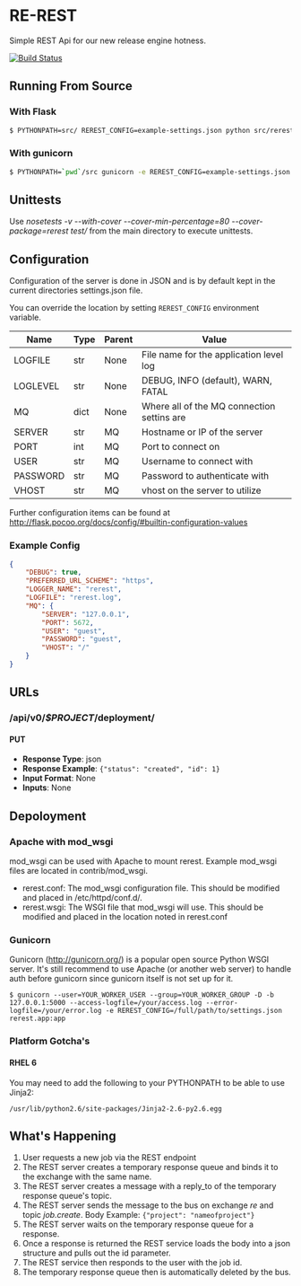 # RE-REST
Simple REST Api for our new release engine hotness.

[![Build Status](https://api.travis-ci.org/RHInception/re-rest.png)](https://travis-ci.org/RHInception/re-rest/)

## Running From Source
### With Flask
```bash
$ PYTHONPATH=src/ REREST_CONFIG=example-settings.json python src/rerest/app.py
```

### With gunicorn
```bash
$ PYTHONPATH=`pwd`/src gunicorn -e REREST_CONFIG=example-settings.json --access-logfile access.log --error-logfile=error.log rerest.app:app
```

## Unittests
Use *nosetests -v --with-cover --cover-min-percentage=80 --cover-package=rerest test/* from the main directory to execute unittests.

## Configuration
Configuration of the server is done in JSON and is by default kept in the current directories settings.json file.

You can override the location by setting `REREST_CONFIG` environment variable.

| Name     | Type | Parent | Value                                      |
|----------|------|--------|--------------------------------------------|
| LOGFILE  | str  | None   | File name for the application level log    |
| LOGLEVEL | str  | None   | DEBUG, INFO (default), WARN, FATAL         |
| MQ       | dict | None   | Where all of the MQ connection settins are |
| SERVER   | str  | MQ     | Hostname or IP of the server               |
| PORT     | int  | MQ     | Port to connect on                         |
| USER     | str  | MQ     | Username to connect with                   |
| PASSWORD | str  | MQ     | Password to authenticate with              |
| VHOST    | str  | MQ     | vhost on the server to utilize             |

Further configuration items can be found at http://flask.pocoo.org/docs/config/#builtin-configuration-values

### Example Config

```json
{
    "DEBUG": true,
    "PREFERRED_URL_SCHEME": "https",
    "LOGGER_NAME": "rerest",
    "LOGFILE": "rerest.log",
    "MQ": {
        "SERVER": "127.0.0.1",
        "PORT": 5672,
        "USER": "guest",
        "PASSWORD": "guest",
        "VHOST": "/"
    }
}
```

## URLs
### /api/v0/*$PROJECT*/deployment/

#### PUT
* **Response Type**: json
* **Response Example**: ```{"status": "created", "id": 1}```
* **Input Format**: None
* **Inputs**: None

## Depoloyment

### Apache with mod\_wsgi
mod_wsgi can be used with Apache to mount rerest. Example mod_wsgi files are located in contrib/mod_wsgi.

* rerest.conf: The mod_wsgi configuration file. This should be modified and placed in /etc/httpd/conf.d/.
* rerest.wsgi: The WSGI file that mod_wsgi will use. This should be modified and placed in the location noted in rerest.conf

### Gunicorn
Gunicorn (http://gunicorn.org/) is a popular open source Python WSGI server. It's still recommend to use Apache (or another web server) to handle auth before gunicorn since gunicorn itself is not set up for it.

```
$ gunicorn --user=YOUR_WORKER_USER --group=YOUR_WORKER_GROUP -D -b 127.0.0.1:5000 --access-logfile=/your/access.log --error-logfile=/your/error.log -e REREST_CONFIG=/full/path/to/settings.json rerest.app:app
```


### Platform Gotcha's

#### RHEL 6
You may need to add the following to your PYTHONPATH to be able to use Jinja2:

```
/usr/lib/python2.6/site-packages/Jinja2-2.6-py2.6.egg
```

## What's Happening

1. User requests a new job via the REST endpoint
2. The REST server creates a temporary response queue and binds it to the exchange with the same name.
3. The REST server creates a message with a reply_to of the temporary response queue's topic.
4. The REST server sends the message to the bus on exchange *re* and topic *job.create*. Body Example: ```{"project": "nameofproject"}```
5. The REST server waits on the temporary response queue for a response.
6. Once a response is returned the REST service loads the body into a json structure and pulls out the id parameter.
7. The REST service then responds to the user with the job id.
8. The temporary response queue then is automatically deleted by the bus.
